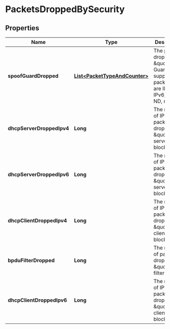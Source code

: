 # PacketsDroppedBySecurity

## Properties
Name | Type | Description | Notes
------------ | ------------- | ------------- | -------------
**spoofGuardDropped** | [**List&lt;PacketTypeAndCounter&gt;**](PacketTypeAndCounter.md) | The packets dropped by \&quot;Spoof Guard\&quot;; supported packet types are IPv4, IPv6, ARP, ND, non-IP. |  [optional]
**dhcpServerDroppedIpv4** | **Long** | The number of IPv4 packets dropped by \&quot;DHCP server block\&quot;. |  [optional]
**dhcpServerDroppedIpv6** | **Long** | The number of IPv6 packets dropped by \&quot;DHCP server block\&quot;. |  [optional]
**dhcpClientDroppedIpv4** | **Long** | The number of IPv4 packets dropped by \&quot;DHCP client block\&quot;. |  [optional]
**bpduFilterDropped** | **Long** | The number of packets dropped by \&quot;BPDU filter\&quot;. |  [optional]
**dhcpClientDroppedIpv6** | **Long** | The number of IPv6 packets dropped by \&quot;DHCP client block\&quot;. |  [optional]
